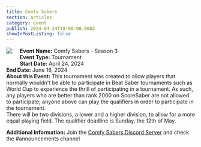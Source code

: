 ```yaml
---
title: Comfy Sabers
section: articles
category: event
publish: 2024-04-24T19:00:00.000Z
showInPostListing: false
---
```


<p align="center">
    <img src="/uploads/banner.png">
</p>

**Event Name:** Comfy Sabers - Season 3
\
**Event Type:** Tournament
\
**Start Date:** April 24, 2024
\
**End Date:** June 16, 2024
\
**About this Event:** This tournament was created to allow players that normally wouldn't be able to participate in Beat Saber tournaments such as World Cup to experience the thrill of participating in a tournament. As such, any players who are better than rank 2000 on ScoreSaber are not allowed to participate; anyone above can play the qualifiers in order to participate in the tournament.
\
There will be two divisions, a lower and a higher division, to allow for a more equal playing field. The qualifier deadline is Sunday, the 12th of May.

**Additional Information:** Join the [Comfy Sabers Discord Server](https://discord.gg/DP2d9kAzga) and check the #announcements channel

<style>
img {
  float: left;
  padding: 0px 20px 20px 0px;
}
</style>
